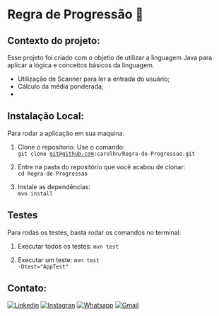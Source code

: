 # Regra de Progressão 🧮

## Contexto do projeto:
Esse projeto foi criado com o objetio de utilizar a linguagem Java para aplicar a lógica e conceitos básicos da linguagem.
- Utilização de Scanner para ler a entrada do usuário;
- Cálculo da média ponderada;
- 


## Instalação Local:
Para rodar a aplicação em sua maquina.

1. Clone o repositorio. Use o comando:</br>
  <code>git clone git@github.com:carolhn/Regra-de-Progressao.git</code></br>

2. Entre na pasta do repositório que você acabou de clonar:</br>
    `cd Regra-de-Progressao`

3. Instale as dependências:</br>
<code>mvn install</code>


## Testes
Para rodas os testes, basta rodar os comandos no terminal:

1. Executar todos os testes:
<code>mvn test</code>

2. Executar um teste:
<code>mvn test -Dtest="AppTest"</code>

## Contato:
[![Linkedin](https://img.shields.io/badge/LinkedIn-0077B5?style=for-the-badge&logo=linkedin&logoColor=white)](https://www.linkedin.com/in/caroline-nunes-devfullstack/)
[![Instagran](https://img.shields.io/badge/Instagram-E4405F?style=for-the-badge&logo=instagram&logoColor=white)](https://www.instagram.com/caarolhn/)
[![Whatsapp](https://img.shields.io/badge/WhatsApp-25D366?style=for-the-badge&logo=whatsapp&logoColor=white)](https://wa.me/48988037114)
[![Gmail](https://img.shields.io/badge/Gmail-D14836?style=for-the-badge&logo=gmail&logoColor=white)](mailto:nunescaroline905@gmail.com)

